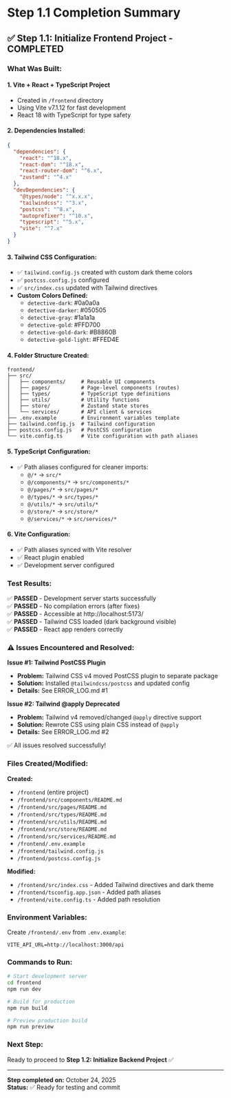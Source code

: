 # Step 1.1 Completion Summary

## ✅ Step 1.1: Initialize Frontend Project - COMPLETED

### What Was Built:

#### 1. **Vite + React + TypeScript Project**
   - Created in `/frontend` directory
   - Using Vite v7.1.12 for fast development
   - React 18 with TypeScript for type safety

#### 2. **Dependencies Installed:**
   ```json
   {
     "dependencies": {
       "react": "^18.x",
       "react-dom": "^18.x",
       "react-router-dom": "^6.x",
       "zustand": "^4.x"
     },
     "devDependencies": {
       "@types/node": "^x.x.x",
       "tailwindcss": "^3.x",
       "postcss": "^8.x",
       "autoprefixer": "^10.x",
       "typescript": "^5.x",
       "vite": "^7.x"
     }
   }
   ```

#### 3. **Tailwind CSS Configuration:**
   - ✅ `tailwind.config.js` created with custom dark theme colors
   - ✅ `postcss.config.js` configured
   - ✅ `src/index.css` updated with Tailwind directives
   - **Custom Colors Defined:**
     - `detective-dark`: #0a0a0a
     - `detective-darker`: #050505
     - `detective-gray`: #1a1a1a
     - `detective-gold`: #FFD700
     - `detective-gold-dark`: #B8860B
     - `detective-gold-light`: #FFED4E

#### 4. **Folder Structure Created:**
   ```
   frontend/
   ├── src/
   │   ├── components/     # Reusable UI components
   │   ├── pages/          # Page-level components (routes)
   │   ├── types/          # TypeScript type definitions
   │   ├── utils/          # Utility functions
   │   ├── store/          # Zustand state stores
   │   └── services/       # API client & services
   ├── .env.example        # Environment variables template
   ├── tailwind.config.js  # Tailwind configuration
   ├── postcss.config.js   # PostCSS configuration
   └── vite.config.ts      # Vite configuration with path aliases
   ```

#### 5. **TypeScript Configuration:**
   - ✅ Path aliases configured for cleaner imports:
     - `@/*` → `src/*`
     - `@/components/*` → `src/components/*`
     - `@/pages/*` → `src/pages/*`
     - `@/types/*` → `src/types/*`
     - `@/utils/*` → `src/utils/*`
     - `@/store/*` → `src/store/*`
     - `@/services/*` → `src/services/*`

#### 6. **Vite Configuration:**
   - ✅ Path aliases synced with Vite resolver
   - ✅ React plugin enabled
   - ✅ Development server configured

### Test Results:

✅ **PASSED** - Development server starts successfully  
✅ **PASSED** - No compilation errors (after fixes)  
✅ **PASSED** - Accessible at http://localhost:5173/  
✅ **PASSED** - Tailwind CSS loaded (dark background visible)  
✅ **PASSED** - React app renders correctly  

### ⚠️ Issues Encountered and Resolved:

**Issue #1: Tailwind PostCSS Plugin**
- **Problem:** Tailwind CSS v4 moved PostCSS plugin to separate package
- **Solution:** Installed `@tailwindcss/postcss` and updated config
- **Details:** See ERROR_LOG.md #1

**Issue #2: Tailwind @apply Deprecated**
- **Problem:** Tailwind v4 removed/changed `@apply` directive support
- **Solution:** Rewrote CSS using plain CSS instead of `@apply`
- **Details:** See ERROR_LOG.md #2

✅ All issues resolved successfully!  

### Files Created/Modified:

**Created:**
- `/frontend` (entire project)
- `/frontend/src/components/README.md`
- `/frontend/src/pages/README.md`
- `/frontend/src/types/README.md`
- `/frontend/src/utils/README.md`
- `/frontend/src/store/README.md`
- `/frontend/src/services/README.md`
- `/frontend/.env.example`
- `/frontend/tailwind.config.js`
- `/frontend/postcss.config.js`

**Modified:**
- `/frontend/src/index.css` - Added Tailwind directives and dark theme
- `/frontend/tsconfig.app.json` - Added path aliases
- `/frontend/vite.config.ts` - Added path resolution

### Environment Variables:

Create `/frontend/.env` from `.env.example`:
```env
VITE_API_URL=http://localhost:3000/api
```

### Commands to Run:

```bash
# Start development server
cd frontend
npm run dev

# Build for production
npm run build

# Preview production build
npm run preview
```

### Next Step:

Ready to proceed to **Step 1.2: Initialize Backend Project** ✅

---

**Step completed on:** October 24, 2025  
**Status:** ✅ Ready for testing and commit
